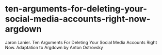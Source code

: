 # ten-arguments-for-deleting-your-social-media-accounts-right-now-argdown
Jaron Lanier. Ten Arguments For Deleting Your Social Media Accounts Right Now. Adaptation to Argdown by Anton Ostrovsky
